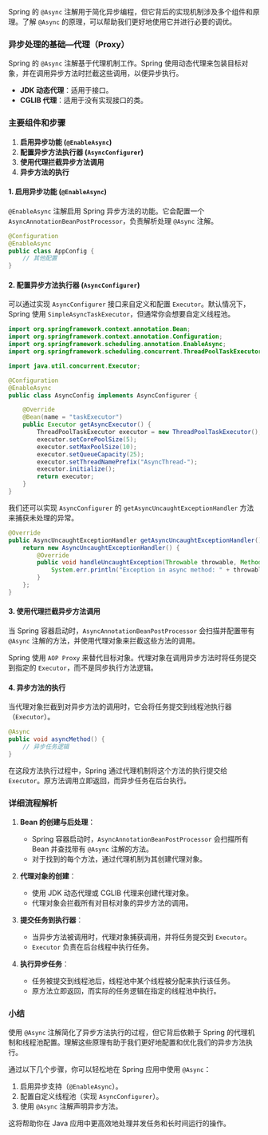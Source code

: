 Spring 的 `@Async` 注解用于简化异步编程，但它背后的实现机制涉及多个组件和原理。了解 `@Async` 的原理，可以帮助我们更好地使用它并进行必要的调优。

### 异步处理的基础—代理（Proxy）

Spring 的 `@Async` 注解基于代理机制工作。Spring 使用动态代理来包装目标对象，并在调用异步方法时拦截这些调用，以便异步执行。

- **JDK 动态代理**：适用于接口。
- **CGLIB 代理**：适用于没有实现接口的类。

### 主要组件和步骤

1. **启用异步功能 (`@EnableAsync`)**
2. **配置异步方法执行器 (`AsyncConfigurer`)**
3. **使用代理拦截异步方法调用**
4. **异步方法的执行**

#### 1. 启用异步功能 (`@EnableAsync`)

`@EnableAsync` 注解启用 Spring 异步方法的功能。它会配置一个 `AsyncAnnotationBeanPostProcessor`，负责解析处理 `@Async` 注解。

```java
@Configuration
@EnableAsync
public class AppConfig {
    // 其他配置
}
```

#### 2. 配置异步方法执行器 (`AsyncConfigurer`)

可以通过实现 `AsyncConfigurer` 接口来自定义和配置 `Executor`。默认情况下，Spring 使用 `SimpleAsyncTaskExecutor`，但通常你会想要自定义线程池。

```java
import org.springframework.context.annotation.Bean;
import org.springframework.context.annotation.Configuration;
import org.springframework.scheduling.annotation.EnableAsync;
import org.springframework.scheduling.concurrent.ThreadPoolTaskExecutor;

import java.util.concurrent.Executor;

@Configuration
@EnableAsync
public class AsyncConfig implements AsyncConfigurer {

    @Override
    @Bean(name = "taskExecutor")
    public Executor getAsyncExecutor() {
        ThreadPoolTaskExecutor executor = new ThreadPoolTaskExecutor();
        executor.setCorePoolSize(5);
        executor.setMaxPoolSize(10);
        executor.setQueueCapacity(25);
        executor.setThreadNamePrefix("AsyncThread-");
        executor.initialize();
        return executor;
    }
}
```

我们还可以实现 `AsyncConfigurer` 的 `getAsyncUncaughtExceptionHandler` 方法来捕获未处理的异常。

```java
@Override
public AsyncUncaughtExceptionHandler getAsyncUncaughtExceptionHandler() {
    return new AsyncUncaughtExceptionHandler() {
        @Override
        public void handleUncaughtException(Throwable throwable, Method method, Object... objects) {
            System.err.println("Exception in async method: " + throwable.getMessage());
        }
    };
}
```

#### 3. 使用代理拦截异步方法调用

当 Spring 容器启动时，`AsyncAnnotationBeanPostProcessor` 会扫描并配置带有 `@Async` 注解的方法，并使用代理对象来拦截这些方法的调用。

Spring 使用 `AOP Proxy` 来替代目标对象。代理对象在调用异步方法时将任务提交到指定的 `Executor`，而不是同步执行方法逻辑。

#### 4. 异步方法的执行

当代理对象拦截到对异步方法的调用时，它会将任务提交到线程池执行器（`Executor`）。

```java
@Async
public void asyncMethod() {
    // 异步任务逻辑
}
```

在这段方法执行过程中，Spring 通过代理机制将这个方法的执行提交给 `Executor`。原方法调用立即返回，而异步任务在后台执行。

### 详细流程解析

1. **Bean 的创建与后处理**：
   - Spring 容器启动时，`AsyncAnnotationBeanPostProcessor` 会扫描所有 Bean 并查找带有 `@Async` 注解的方法。
   - 对于找到的每个方法，通过代理机制为其创建代理对象。

2. **代理对象的创建**：
   - 使用 JDK 动态代理或 CGLIB 代理来创建代理对象。
   - 代理对象会拦截所有对目标对象的异步方法的调用。

3. **提交任务到执行器**：
   - 当异步方法被调用时，代理对象捕获调用，并将任务提交到 `Executor`。
   - `Executor` 负责在后台线程中执行任务。

4. **执行异步任务**：
   - 任务被提交到线程池后，线程池中某个线程被分配来执行该任务。
   - 原方法立即返回，而实际的任务逻辑在指定的线程池中执行。

### 小结

使用 `@Async` 注解简化了异步方法执行的过程，但它背后依赖于 Spring 的代理机制和线程池配置。理解这些原理有助于我们更好地配置和优化我们的异步方法执行。

通过以下几个步骤，你可以轻松地在 Spring 应用中使用 `@Async`：
1. 启用异步支持（`@EnableAsync`）。
2. 配置自定义线程池（实现 `AsyncConfigurer`）。
3. 使用 `@Async` 注解声明异步方法。

这将帮助你在 Java 应用中更高效地处理并发任务和长时间运行的操作。